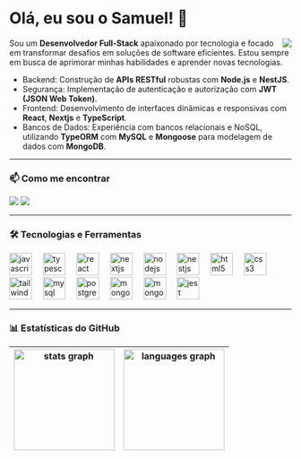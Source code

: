 # Olá, eu sou o Samuel! 👋

<div align="right">
  <img widht="100" align="right" src="https://c.tenor.com/NG07YcciMC4AAAAC/izuku-midoriya-headbang.gif">
</div>

Sou um **Desenvolvedor Full-Stack** apaixonado por tecnologia e focado em transformar desafios em soluções de software eficientes. Estou sempre em busca de aprimorar minhas habilidades e aprender novas tecnologias.

- Backend: Construção de **APIs RESTful** robustas com **Node.js** e **NestJS**.
- Segurança: Implementação de autenticação e autorização com **JWT (JSON Web Token)**.
- Frontend: Desenvolvimento de interfaces dinâmicas e responsivas com **React**, **Nextjs** e **TypeScript**.
- Bancos de Dados: Experiência com bancos relacionais e NoSQL, utilizando **TypeORM** com **MySQL** e **Mongoose** para modelagem de dados com **MongoDB**.

---

### 📫 Como me encontrar

<div> 
  <a href="https://www.linkedin.com/in/samueldos-santos/" target="_blank"><img src="https://img.shields.io/badge/-LinkedIn-%230077B5?style=for-the-badge&logo=linkedin&logoColor=white" target="_blank"></a> 
  <a href="mailto:samuka2568@gmail.com"><img src="https://img.shields.io/badge/-Gmail-%23333?style=for-the-badge&logo=gmail&logoColor=white" target="_blank"></a>
</div>

---

### 🛠️ Tecnologias e Ferramentas

<div align="left">
  <img src="https://cdn.jsdelivr.net/gh/devicons/devicon/icons/javascript/javascript-original.svg" height="40" alt="javascript logo" />
  <img width="12" />
  <img src="https://cdn.jsdelivr.net/gh/devicons/devicon/icons/typescript/typescript-original.svg" height="40" alt="typescript logo" />
  <img width="12" />
  <img src="https://cdn.jsdelivr.net/gh/devicons/devicon/icons/react/react-original.svg" height="40" alt="react logo" />
  <img width="12" />
  <img src="https://cdn.jsdelivr.net/gh/devicons/devicon@latest/icons/nextjs/nextjs-original.svg" height="40" alt="nextjs logo" />   
  <img width="12" />
  <img src="https://cdn.jsdelivr.net/gh/devicons/devicon/icons/nodejs/nodejs-original.svg" height="40" alt="nodejs logo" />
  <img width="12" />
  <img src="https://cdn.jsdelivr.net/gh/devicons/devicon/icons/nestjs/nestjs-original.svg" height="40" alt="nestjs logo" />
  <img width="12" />
  <img src="https://cdn.jsdelivr.net/gh/devicons/devicon/icons/html5/html5-original.svg" height="40" alt="html5 logo" />
  <img width="12" />
  <img src="https://cdn.jsdelivr.net/gh/devicons/devicon/icons/css3/css3-original.svg" height="40" alt="css3 logo" />
  <img width="12" />
  <img src="https://cdn.simpleicons.org/tailwindcss/06B6D4" height="40" alt="tailwindcss logo" />
  <img width="12" />
  <img src="https://cdn.jsdelivr.net/gh/devicons/devicon/icons/mysql/mysql-original.svg" height="40" alt="mysql logo" />
  <img width="12" />
  <img src="https://cdn.jsdelivr.net/gh/devicons/devicon/icons/postgresql/postgresql-original.svg" height="40" alt="postgresql logo" />
  <img width="12" />
  <img src="https://cdn.jsdelivr.net/gh/devicons/devicon/icons/mongodb/mongodb-original.svg" height="40" alt="mongodb logo" />
  <img width="12" />
  <img src="https://cdn.jsdelivr.net/gh/devicons/devicon/icons/mongoose/mongoose-original.svg" height="40" alt="mongoose logo" />
  <img width="12" />
 
  <img src="https://cdn.jsdelivr.net/gh/devicons/devicon/icons/jest/jest-plain.svg" height="40" alt="jest logo" />
</div>

---

### 📊 Estatísticas do GitHub

| <img src="https://github-readme-stats.vercel.app/api?username=Samuel-1210&hide_title=false&hide_rank=false&show_icons=true&include_all_commits=true&count_private=true&disable_animations=false&theme=tokyonight&locale=pt-br&hide_border=false" height="180" alt="stats graph" /> | <img src="https://github-readme-stats.vercel.app/api/top-langs?username=Samuel-1210&locale=pt-br&hide_title=false&layout=compact&card_width=320&langs_count=5&theme=tokyonight&hide_border=false" height="180" alt="languages graph" /> |
|---|---|
